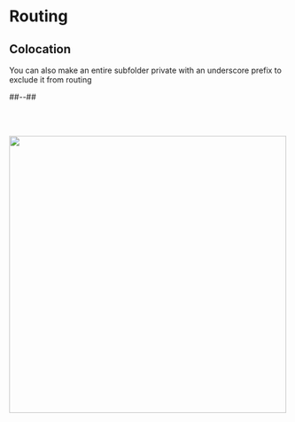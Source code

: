 <!-- .slide: class="two-column with-code" -->

<style>
  .routing-colocation-private-img {
    width: 500px;
    height: auto;
  }
</style>

# Routing

## Colocation

You can also make an entire subfolder private with an underscore prefix to exclude it from routing

##--##

<br/> <br/>

<img src="./assets/images/02-routing/colocation_folder.png" class="routing-colocation-private-img"  />
